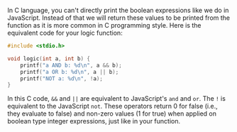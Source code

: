  In C language, you can't directly print the boolean expressions like we do in JavaScript. Instead of that we will return these values to be printed from the function as it is more common in C programming style. Here is the equivalent code for your logic function:

```c
#include <stdio.h>

void logic(int a, int b) {
    printf("a AND b: %d\n", a && b);
    printf("a OR b: %d\n", a || b);
    printf("NOT a: %d\n", !a);
}
```
In this C code, `&&` and `||` are equivalent to JavaScript's `and` and `or`. The `!` is equivalent to the JavaScript `not`. These operators return 0 for false (i.e., they evaluate to false) and non-zero values (1 for true) when applied on boolean type integer expressions, just like in your function.

